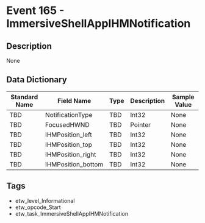 # Event 165 - ImmersiveShellAppIHMNotification

## Description
None

## Data Dictionary
|Standard Name|Field Name|Type|Description|Sample Value|
|---|---|---|---|---|
|TBD|NotificationType|TBD|Int32|None|None|
|TBD|FocusedHWND|TBD|Pointer|None|None|
|TBD|IHMPosition_left|TBD|Int32|None|None|
|TBD|IHMPosition_top|TBD|Int32|None|None|
|TBD|IHMPosition_right|TBD|Int32|None|None|
|TBD|IHMPosition_bottom|TBD|Int32|None|None|

## Tags
* etw_level_Informational
* etw_opcode_Start
* etw_task_ImmersiveShellAppIHMNotification